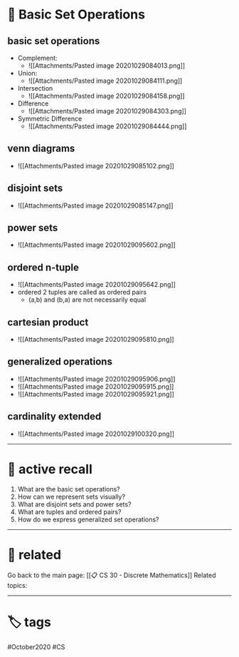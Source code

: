 # 🌱 Basic Set Operations

## basic set operations
- Complement:
	- ![[Attachments/Pasted image 20201029084013.png]]
- Union:
	- ![[Attachments/Pasted image 20201029084111.png]]
- Intersection
	- ![[Attachments/Pasted image 20201029084158.png]]
- Difference
	-  ![[Attachments/Pasted image 20201029084303.png]]
-  Symmetric Difference
	-  ![[Attachments/Pasted image 20201029084444.png]]

## venn diagrams
- ![[Attachments/Pasted image 20201029085102.png]]

## disjoint sets
- ![[Attachments/Pasted image 20201029085147.png]]

## power sets
- ![[Attachments/Pasted image 20201029095602.png]]

## ordered n-tuple
- ![[Attachments/Pasted image 20201029095642.png]]
- ordered 2 tuples are called as ordered pairs
	- (a,b) and (b,a) are not necessarily equal

## cartesian product
- ![[Attachments/Pasted image 20201029095810.png]]

## generalized operations
- ![[Attachments/Pasted image 20201029095906.png]]
- ![[Attachments/Pasted image 20201029095915.png]]
- ![[Attachments/Pasted image 20201029095921.png]]

## cardinality extended
- ![[Attachments/Pasted image 20201029100320.png]]

---

# 🧠 active recall
1. What are the basic set operations?
2. How can we represent sets visually?
3. What are disjoint sets and power sets?
4. What are tuples and ordered pairs?
5. How do we express generalized set operations?

---

# 🔗 related
Go back to the main page: [[📋 CS 30 - Discrete Mathematics]]
Related topics:

---

# 🏷 tags
#October2020 #CS
 